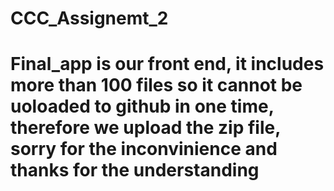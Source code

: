 # CCC_Assignemt_2
# Final_app is our front end, it includes more than 100 files so it cannot be uoloaded to github in one time, therefore we upload the zip file, sorry for the inconvinience and thanks for the understanding

